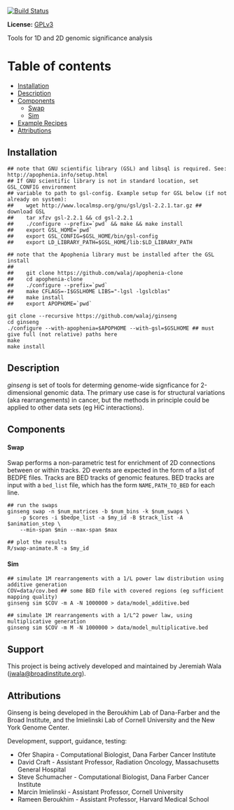 [![Build Status](https://travis-ci.org/walaj/ginseng.svg?branch=master)](https://travis-ci.org/walaj/ginseng)

**License:** [GPLv3][license]

Tools for 1D and 2D genomic significance analysis

Table of contents
=================

  * [Installation](#installation)
  * [Description](#description)
  * [Components](#components)
    * [Swap](#swap)
    * [Sim](#sim)
  * [Example Recipes](#examples-recipes)
  * [Attributions](#attributions)

Installation
------------
```
## note that GNU scientific library (GSL) and libsql is required. See: http://apophenia.info/setup.html
## If GNU scientific library is not in standard location, set GSL_CONFIG environment
## variable to path to gsl-config. Example setup for GSL below (if not already on system):
##    wget http://www.localmsp.org/gnu/gsl/gsl-2.2.1.tar.gz ## download GSL
##    tar xfzv gsl-2.2.1 && cd gsl-2.2.1
##    ./configure --prefix=`pwd` && make && make install
##    export GSL_HOME=`pwd`
##    export GSL_CONFIG=$GSL_HOME/bin/gsl-config
##    export LD_LIBRARY_PATH=$GSL_HOME/lib:$LD_LIBRARY_PATH

## note that the Apophenia library must be installed after the GSL install
##
##    git clone https://github.com/walaj/apophenia-clone
##    cd apophenia-clone
##    ./configure --prefix=`pwd`
##    make CFLAGS=-I$GSLHOME LIBS="-lgsl -lgslcblas"
##    make install
##    export APOPHOME=`pwd`

git clone --recursive https://github.com/walaj/ginseng
cd ginseng
./configure --with-apophenia=$APOPHOME --with-gsl=$GSLHOME ## must give full (not relative) paths here
make
make install
```

Description
-----------
*ginseng* is set of tools for determing genome-wide signficance for 2-dimensional 
genomic data. The primary use case is for structural variations (aka rearrangements) in cancer, but
the methods in principle could be applied to other data sets (eg HiC interactions).

Components
----------

#### Swap
Swap performs a non-parametric test for enrichment of 2D connections between or within tracks.
2D events are expected in the form of a list of BEDPE files. Tracks are BED tracks of genomic
features. BED tracks are input with a ``bed_list`` file, which has the form ``NAME,PATH_TO_BED`` for each
line.

```
## run the swaps
ginseng swap -n $num_matrices -b $num_bins -k $num_swaps \
	-p $cores -i $bedpe_list -a $my_id -B $track_list -A $animation_step \
	--min-span $min --max-span $max

## plot the results
R/swap-animate.R -a $my_id
```

#### Sim
```
## simulate 1M rearrangements with a 1/L power law distribution using additive generation
COV=data/cov.bed ## some BED file with covered regions (eg sufficient mapping quality)
ginseng sim $COV -m A -N 1000000 > data/model_additive.bed

## simulate 1M rearrangements with a 1/L^2 power law, using multiplicative generation
ginseng sim $COV -m M -N 1000000 > data/model_multiplicative.bed

```


Support
-------
This project is being actively developed and maintained by Jeremiah Wala (jwala@broadinstitute.org). 

Attributions
------------
Ginseng is being developed in the Beroukhim Lab of Dana-Farber and the Broad Institute, and the
Imielinski Lab of Cornell University and the New York Genome Center.

Development, support, guidance, testing:
* Ofer Shapira - Computational Biologist, Dana Farber Cancer Institute
* David Craft - Assistant Professor, Radiation Oncology, Massachusetts General Hospital
* Steve Schumacher - Computational Biologist, Dana Farber Cancer Institute
* Marcin Imielinski - Assistant Professor, Cornell University
* Rameen Beroukhim - Assistant Professor, Harvard Medical School

[license]: https://github.com/walaj/ginseng/blob/master/LICENSE
